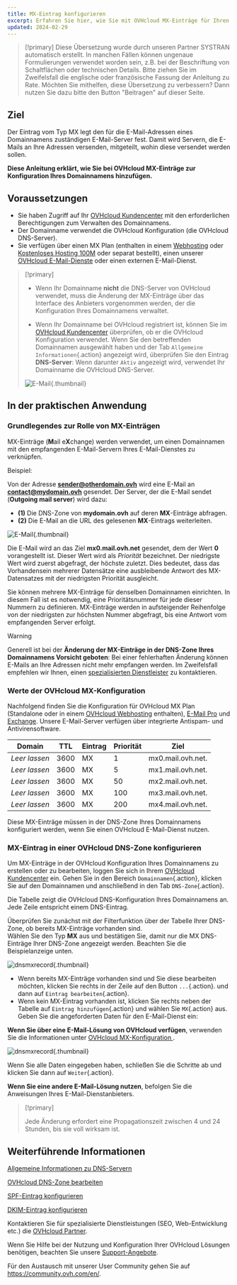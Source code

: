 ```yaml
---
title: MX-Eintrag konfigurieren
excerpt: Erfahren Sie hier, wie Sie mit OVHcloud MX-Einträge für Ihren Domainnamen konfigurieren 
updated: 2024-02-29
---
```


> [!primary]
> Diese Übersetzung wurde durch unseren Partner SYSTRAN automatisch erstellt. In manchen Fällen können ungenaue Formulierungen verwendet worden sein, z.B. bei der Beschriftung von Schaltflächen oder technischen Details. Bitte ziehen Sie im Zweifelsfall die englische oder französische Fassung der Anleitung zu Rate. Möchten Sie mithelfen, diese Übersetzung zu verbessern? Dann nutzen Sie dazu bitte den Button "Beitragen" auf dieser Seite.
>

## Ziel

Der Eintrag vom Typ MX legt den für die E-Mail-Adressen eines Domainnamens zuständigen E-Mail-Server fest. Damit wird Servern, die E-Mails an Ihre Adressen versenden, mitgeteilt, wohin diese versendet werden sollen. 

**Diese Anleitung erklärt, wie Sie bei OVHcloud MX-Einträge zur Konfiguration Ihres Domainnamens hinzufügen.**

## Voraussetzungen

- Sie haben Zugriff auf Ihr [OVHcloud Kundencenter](/links/manager) mit den erforderlichen Berechtigungen zum Verwalten des Domainnamens.
- Der Domainname verwendet die OVHcloud Konfiguration (die OVHcloud DNS-Server).
- Sie verfügen über einen MX Plan (enthalten in einem [Webhosting](https://www.ovhcloud.com/de/web-hosting/) oder [Kostenloses Hosting 100M](https://www.ovhcloud.com/de/domains/free-web-hosting/) oder separat bestellt), einen unserer [OVHcloud E-Mail-Dienste](https://www.ovhcloud.com/de/emails/) oder einen externen E-Mail-Dienst.

> [!primary]
>
> - Wenn Ihr Domainname **nicht** die DNS-Server von OVHcloud verwendet, muss die Änderung der MX-Einträge über das Interface des Anbieters vorgenommen werden, der die Konfiguration Ihres Domainnamens verwaltet.
>
> - Wenn Ihr Domainname bei OVHcloud registriert ist, können Sie im [OVHcloud Kundencenter](https://www.ovh.com/auth/?action=gotomanager&from=https://www.ovh.com/de/&ovhSubsidiary=de) überprüfen, ob er die OVHcloud Konfiguration verwendet. Wenn Sie den betreffenden Domainnamen ausgewählt haben und der Tab `Allgemeine Informationen`{.action} angezeigt wird, überprüfen Sie den Eintrag **DNS-Server**: Wenn darunter `Aktiv` angezeigt wird, verwendet Ihr Domainname die OVHcloud DNS-Server.
>
> ![E-Mail](images/dns-servers-enabled.png){.thumbnail}

## In der praktischen Anwendung

### Grundlegendes zur Rolle von MX-Einträgen 

MX-Einträge (**M**ail e**X**change) werden verwendet, um einen Domainnamen mit den empfangenden E-Mail-Servern Ihres E-Mail-Dienstes zu verknüpfen.

Beispiel:

Von der Adresse **sender@otherdomain.ovh** wird eine E-Mail an **contact@mydomain.ovh** gesendet. Der Server, der die E-Mail sendet (**Outgoing mail server**) wird dazu:
- **(1)** Die DNS-Zone von **mydomain.ovh** auf deren **MX**-Einträge abfragen.
- **(2)** Die E-Mail an die URL des gelesenen **MX**-Eintrags weiterleiten.

![E-Mail](images/mx-dns-resolution.png){.thumbnail}

Die E-Mail wird an das Ziel **mx0.mail.ovh.net** gesendet, dem der Wert **0** vorangestellt ist. Dieser Wert wird als *Priorität* bezeichnet. Der niedrigste Wert wird zuerst abgefragt, der höchste zuletzt. Dies bedeutet, dass das Vorhandensein mehrerer Datensätze eine ausbleibende Antwort des MX-Datensatzes mit der niedrigsten Priorität ausgleicht.

Sie können mehrere MX-Einträge für denselben Domainnamen einrichten. In diesem Fall ist es notwendig, eine Prioritätsnummer für jede dieser Nummern zu definieren. MX-Einträge werden in aufsteigender Reihenfolge von der niedrigsten zur höchsten Nummer abgefragt, bis eine Antwort vom empfangenden Server erfolgt.

> [!warning]
>
> Generell ist bei der **Änderung der MX-Einträge in der DNS-Zone Ihres Domainnamens Vorsicht geboten**: Bei einer fehlerhaften Änderung können E-Mails an Ihre Adressen nicht mehr empfangen werden.
> Im Zweifelsfall empfehlen wir Ihnen, einen [spezialisierten Dienstleister](/links/partner) zu kontaktieren.

### Werte der OVHcloud MX-Konfiguration <a name="mxovhcloud"></a>

Nachfolgend finden Sie die Konfiguration für OVHcloud MX Plan (Standalone oder in einem [OVHcloud Webhosting](https://www.ovhcloud.com/de/web-hosting/) enthalten), [E-Mail Pro](https://www.ovhcloud.com/de/emails/email-pro/) und [Exchange](https://www.ovhcloud.com/de/emails/). Unsere E-Mail-Server verfügen über integrierte Antispam- und Antivirensoftware.

|Domain|TTL|Eintrag|Priorität|Ziel|
|---|---|---|---|---|
|*Leer lassen*|3600|MX|1|mx0.mail.ovh.net.|
|*Leer lassen*|3600|MX|5|mx1.mail.ovh.net.|
|*Leer lassen*|3600|MX|50|mx2.mail.ovh.net.|
|*Leer lassen*|3600|MX|100|mx3.mail.ovh.net.|
|*Leer lassen*|3600|MX|200|mx4.mail.ovh.net.|

Diese MX-Einträge müssen in der DNS-Zone Ihres Domainnamens konfiguriert werden, wenn Sie einen OVHcloud E-Mail-Dienst nutzen.

### MX-Eintrag in einer OVHcloud DNS-Zone konfigurieren

Um MX-Einträge in der OVHcloud Konfiguration Ihres Domainnamens zu erstellen oder zu bearbeiten, loggen Sie sich in Ihrem [OVHcloud Kundencenter](/links/manager) ein. Gehen Sie in den Bereich `Domainnamen`{.action}, klicken Sie auf den Domainnamen und anschließend in den Tab `DNS-Zone`{.action}.

Die Tabelle zeigt die OVHcloud DNS-Konfiguration Ihres Domainnamens an. Jede Zeile entspricht einem DNS-Eintrag.

Überprüfen Sie zunächst mit der Filterfunktion über der Tabelle Ihrer DNS-Zone, ob bereits MX-Einträge vorhanden sind.<br>
Wählen Sie den Typ **MX** aus und bestätigen Sie, damit nur die MX DNS-Einträge Ihrer DNS-Zone angezeigt werden. Beachten Sie die Beispielanzeige unten.

![dnsmxrecord](images/mx-entries-research.png){.thumbnail}

- Wenn bereits MX-Einträge vorhanden sind und Sie diese bearbeiten möchten, klicken Sie rechts in der Zeile auf den Button `...`{.action}. und dann auf `Eintrag bearbeiten`{.action}.
- Wenn kein MX-Eintrag vorhanden ist, klicken Sie rechts neben der Tabelle auf `Eintrag hinzufügen`{.action} und wählen Sie `MX`{.action} aus. Geben Sie die angeforderten Daten für den E-Mail-Dienst ein:

**Wenn Sie über eine E-Mail-Lösung von OVHcloud verfügen**, verwenden Sie die Informationen unter [OVHcloud MX-Konfiguration ](#mxovhcloud).

![dnsmxrecord](images/modify-a-dns-zone-record-mx-step-1.png){.thumbnail}

Wenn Sie alle Daten eingegeben haben, schließen Sie die Schritte ab und klicken Sie dann auf `Weiter`{.action}.

**Wenn Sie eine andere E-Mail-Lösung nutzen**, befolgen Sie die Anweisungen Ihres E-Mail-Dienstanbieters.

> [!primary]
>
> Jede Änderung erfordert eine Propagationszeit zwischen 4 und 24 Stunden, bis sie voll wirksam ist.
>

## Weiterführende Informationen

[Allgemeine Informationen zu DNS-Servern](/pages/web_cloud/domains/dns_server_general_information)

[OVHcloud DNS-Zone bearbeiten](/pages/web_cloud/domains/dns_zone_edit)

[SPF-Eintrag konfigurieren](/pages/web_cloud/domains/dns_zone_spf)

[DKIM-Eintrag konfigurieren](/pages/web_cloud/domains/dns_zone_dkim)

Kontaktieren Sie für spezialisierte Dienstleistungen (SEO, Web-Entwicklung etc.) die [OVHcloud Partner](/links/partner).

Wenn Sie Hilfe bei der Nutzung und Konfiguration Ihrer OVHcloud Lösungen benötigen, beachten Sie unsere [Support-Angebote](/links/support).

Für den Austausch mit unserer User Community gehen Sie auf <https://community.ovh.com/en/>.
